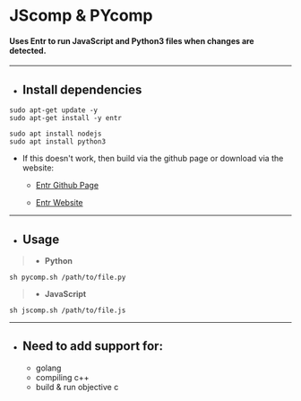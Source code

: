  # JScomp & PYcomp
#### Uses Entr to run JavaScript and Python3 files when changes are detected.

---
- ## Install dependencies

```console
sudo apt-get update -y
sudo apt-get install -y entr
```
```console
sudo apt install nodejs
sudo apt install python3
```
  - If this doesn't work, then build via the github page or download via the website:
    - [Entr Github Page](https://github.com/eradman/entr#readme)

    - [Entr Website](https://eradman.com/entrproject/)
---
 - ## Usage

>  - **Python**

```
sh pycomp.sh /path/to/file.py
```

> - **JavaScript**

```
sh jscomp.sh /path/to/file.js
```
---
- ## Need to add support for:
   - golang
   - compiling c++
   - build & run objective c
